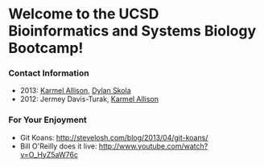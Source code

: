 # Welcome to the UCSD Bioinformatics and Systems Biology Bootcamp!


### Contact Information
* 2013: [Karmel Allison](https://github.com/karmel), [Dylan Skola](https://github.com/phageghost)
* 2012: Jermey Davis-Turak, [Karmel Allison](https://github.com/karmel)

### For Your Enjoyment
* Git Koans: http://stevelosh.com/blog/2013/04/git-koans/
* Bill O'Reilly does it live: http://www.youtube.com/watch?v=O_HyZ5aW76c
